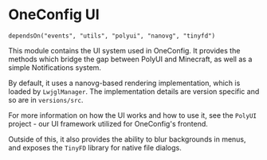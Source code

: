# OneConfig UI
`dependsOn("events", "utils", "polyui", "nanovg", "tinyfd")`

This module contains the UI system used in OneConfig. It provides the methods which
bridge the gap between PolyUI and Minecraft, as well as a simple Notifications system.

By default, it uses a nanovg-based rendering implementation, which is loaded by `LwjglManager`. 
The implementation details are version specific and so are in `versions/src`.

For more information on how the UI works and how to use it, see the `PolyUI` project - our UI framework 
utilized for OneConfig's frontend. 

Outside of this, it also provides the ability
to blur backgrounds in menus, and exposes the `TinyFD` library for native file dialogs.